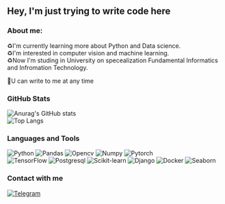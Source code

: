 ## Hey, I'm just trying to write code here

### About me: 
♻️I'm currently learning more about Python and Data science. <br>
♻️I'm interested in computer vision and machine learning. <br>
♻️Now I'm studing in University on specealization Fundamental Informatics and Infromation Technology. <br>

💭U can write to me at any time

### GitHub Stats
![Anurag's GitHub stats](https://github-readme-stats.vercel.app/api?username=1mmo&show_icons=true&hide=contribs,prs&cache_seconds=86400&theme=moltack)<br>
![Top Langs](https://github-readme-stats.vercel.app/api/top-langs/?username=1mmo&layout=compact&show_icons=true&hide=contribs,prs&cache_seconds=86400&theme=moltack)

### Languages and Tools
![Python](https://img.shields.io/badge/Python-090909?style=for-the-badge&logo=python)
![Pandas](https://img.shields.io/badge/Pandas-090909?style=for-the-badge&logo=pandas)
![Opencv](https://img.shields.io/badge/Opencv-090909?style=for-the-badge&logo=opencv)
![Numpy](https://img.shields.io/badge/Numpy-090909?style=for-the-badge&logo=Numpy)
![Pytorch](https://img.shields.io/badge/Pytorch-090909?style=for-the-badge&logo=pytorch)
<br>
![TensorFlow](https://img.shields.io/badge/TensorFlow-090909?style=for-the-badge&logo=tensorflow)
![Postgresql](https://img.shields.io/badge/Postgresql-090909?style=for-the-badge&logo=postgresql)
![Scikit-learn](https://img.shields.io/badge/Scikitlearn-090909?style=for-the-badge&logo=scikit-learn)
![Django](https://img.shields.io/badge/Django-090909?style=for-the-badge&logo=django&logoColor=brightgreen)
![Docker](https://img.shields.io/badge/Docker-090909?style=for-the-badge&logo=docker)
![Seaborn](https://img.shields.io/badge/Seaborn-090909?style=for-the-badge&logo=seaborn)

### Contact with me

[![Telegram](https://img.shields.io/badge/Telegram-090909?style=for-the-badge&logo=telegram)](https://t.me/yuuunost)
